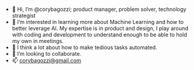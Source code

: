 - 👋 Hi, I’m @corybagozzi; product manager, problem solver, technology strategist
- 👀 I’m interested in learning more about Machine Learning and how to better leverage AI. My expertise is in product and design, I play around with coding and development to understand enough to be able to hold my own in meetings.
- 🧠 I think a lot about how to make tedious tasks automated.
- 🚀 I’m looking to collaborate.
- 📫 corybagozzi@gmail.com

<!---
corybagozzi/corybagozzi is a ✨ special ✨ repository because its `README.md` (this file) appears on your GitHub profile.
You can click the Preview link to take a look at your changes.
--->
